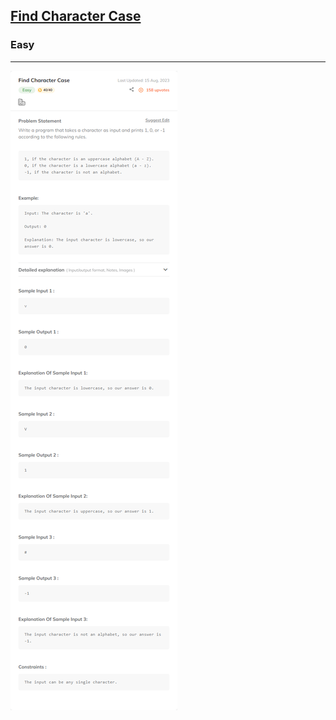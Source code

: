 <h2><a href="https://www.codingninjas.com/studio/problems/find-character-case_58513?utm_source=striver&utm_medium=website&utm_campaign=a_zcoursetuf">Find Character Case</a></h2><h3>Easy</h3><hr>

![](./Find%20Character%20Case%20-%20Coding%20Ninjas%20.png)
